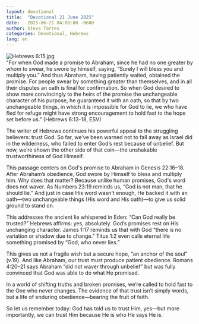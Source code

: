 ```yaml
---
layout: devotional
title:  "Devotional 21 June 2025"
date:   2025-06-21 04:00:00 -0600
author: Steve Torres
categories: Devotional, Hebrews
lang: en
---
```

<img src="https://sitemedia.esteeb.com/file/esteebcomsitemedia/devotional_images/Hebrews/Heb-6_15.jpg?raw=true" alt="Hebrews 6:15.jpg" style="max-width: 100%; height: auto;">

<div class="scripture">
  "For when God made a promise to Abraham, since he had no one greater by whom to swear, he swore by himself, saying, “Surely I will bless you and multiply you.” And thus Abraham, having patiently waited, obtained the promise. For people swear by something greater than themselves, and in all their disputes an oath is final for confirmation. So when God desired to show more convincingly to the heirs of the promise the unchangeable character of his purpose, he guaranteed it with an oath, so that by two unchangeable things, in which it is impossible for God to lie, we who have fled for refuge might have strong encouragement to hold fast to the hope set before us." (Hebrews 6:13-18, ESV)
</div>

The writer of Hebrews continues his powerful appeal to the struggling believers: trust God. So far, we've been warned not to fall away as Israel did in the wilderness, who failed to enter God’s rest because of unbelief. But now, we’re shown the other side of that coin—the unshakable trustworthiness of God Himself.

This passage centers on God's promise to Abraham in Genesis 22:16–18. After Abraham’s obedience, God swore by Himself to bless and multiply him. Why does that matter? Because unlike human promises, God's word does not waver. As Numbers 23:19 reminds us, “God is not man, that he should lie.” And just in case His word wasn't enough, He backed it with an oath—two unchangeable things (His word and His oath)—to give us solid ground to stand on.

This addresses the ancient lie whispered in Eden: “Can God really be trusted?” Hebrews affirms: yes, absolutely. God’s promises rest on His unchanging character. James 1:17 reminds us that with God “there is no variation or shadow due to change.” Titus 1:2 even calls eternal life something promised by “God, who never lies.”

This gives us not a fragile wish but a secure hope, “an anchor of the soul” (v.19). And like Abraham, our trust must produce patient obedience. Romans 4:20–21 says Abraham “did not waver through unbelief” but was fully convinced that God was able to do what He promised.

In a world of shifting truths and broken promises, we’re called to hold fast to the One who never changes. The evidence of that trust isn’t simply words, but a life of enduring obedience—bearing the fruit of faith.

So let us remember today: God has told us to trust Him, yes—but more importantly, we can trust Him because He is who He says He is.